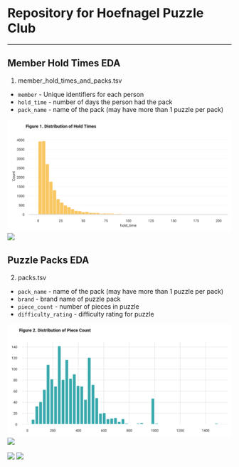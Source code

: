 # Repository for Hoefnagel Puzzle Club

----------------------


## Member Hold Times EDA

1. member_hold_times_and_packs.tsv
  - `member` - Unique identifiers for each person
  - `hold_time` - number of days the person had the pack
  - `pack_name` - name of the pack (may have more than 1 puzzle per pack)

![](static/hold_times_dist.png)
![](static/hold_times_dist2.png)


## Puzzle Packs EDA

2. packs.tsv
  - `pack_name` - name of the pack (may have more than 1 puzzle per pack)
  - `brand` - brand name of puzzle pack
  - `piece_count` - number of pieces in puzzle
  - `difficulty_rating` - difficulty rating for puzzle

![](static/piece_count_dist.png)
![](static/piece_count_dist2.png)

![](static/brand_dist.png)
![](static/difficulty_dist.png)

